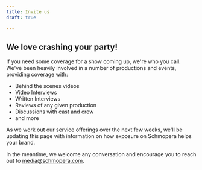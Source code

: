 ```yaml
---
title: Invite us
draft: true

---
```

## We love crashing your party!

If you need some coverage for a show coming up, we're who you call. We've been heavily involved in a number of productions and events, providing coverage with:

- Behind the scenes videos
- Video Interviews
- Written Interviews
- Reviews of any given production
- Discussions with cast and crew
- and more

As we work out our service offerings over the next few weeks, we'll be updating this page with information on how exposure on Schmopera helps your brand.

In the meantime, we welcome any conversation and encourage you to reach out to [media@schmopera.com](mailto:media@schmopera.com).